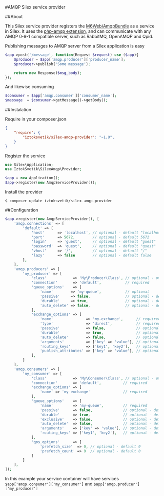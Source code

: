 #AMQP Silex service provider

##About

This Silex service provider registers the [M6Web/AmqpBundle](https://github.com/M6Web/AmqpBundle) as a service in Silex. It uses the [php-amqp extension](https://pecl.php.net/package/amqp), and can communicate with any AMQP 0-9-1 compatible server, such as RabbitMQ, OpenAMQP and Qpid.

Publishing messages to AMQP server from a Silex application is easy
```php
$app->post('/message', function(Request $request) use ($app){
    $producer = $app['amqp.producer']['producer_name'];
    $producer->publish('Some message');

    return new Response($msg_body);
});
```

And likewise consuming
```php
$consumer = $app['amqp.consumer']['consumer_name'];
$message  = $consumer->getMessage()->getBody();
```

##Instalation

Require in your composer.json
```json
{
    "require": {
        "iztoksvetik/silex-amqp-provider": "~1.0",
    }
}
```

Register the service
```php
use Silex\Application;
use IztokSvetik\SilexAmqp\Provider;

$app = new Application();
$app->register(new AmqpServiceProvider());
```

Install the provider
```
$ composer update iztoksvetik/silex-amqp-provider
```

##Configuration

```php
$app->register(new AmqpServiceProvider(), [
    'amqp.connections' => [
        'default' => [
            'host'      => 'localhost', // optional - default "localhost"
            'port'      => 5672,        // optional - default 5672
            'login'     => 'guest',     // optional - default "guest"
            'password'  => 'guest',     // optional - default "guest"
            'vhost'     => '/',         // optional - default "/"
            'lazy'      => false        // optional - default false
        ],
    ],
    'amqp.producers' => [
        'my_producer' => [
            'class'            => 'My\Producer\Class', // optional - overload default class
            'connection'       => 'default',           // required
            'queue_options'    => [
                'name'        => 'my-queue',           // optional
                'passive'     => false,                // optional - default false
                'durable'     => true,                 // optional - default true
                'auto_delete' => false,                // optional - default false
            ],
            'exchange_options' => [
                'name'               => 'my-exchange',      // required
                'type'               => 'direct',           // required - possible direct/fanout/topic/headers
                'passive'            => false,              // optional - default false
                'durable'            => true,               // optional - default true
                'auto_delete'        => false,              // optional - default false
                'arguments'          => ['key' => 'value'], // optional - default []
                'routing_keys'       => ['key1', 'key2'],   // optional - default []
                'publish_attributes' => ['key' => 'value'], // optional - default []
            ],
        ]
    ],
    'amqp.consumers' => [
        'my_consumer' => [
            'class'            => 'My\Consumer\Class', // optional - overload default class
            'connection'       => 'default',          // required
            'exchange_options' => [
                'name' => 'my-exchange'               // required
            ],
            'queue_options'    => [
                'name'         => 'my-queue',         // required
                'passive'      => false,              // optional - default false
                'durable'      => true,               // optional - default true
                'exclusive'    => false,              // optional - default false
                'auto_delete'  => false,              // optional - default false
                'arguments'    => ['key' => 'value'], // optional - default []
                'routing_keys' => ['key1', 'key2'],   // optional - default []
            ],
            'qos_options'      => [
                'prefetch_size'  => 0, // optional - default 0
                'prefetch_count' => 0  // optional - default 0
            ]
        ]
    ],
]);
```

In this example your service container will have services `$app['amqp.consumer']['my_consumer']` and `$app['amqp.producer']['my_producer']`

